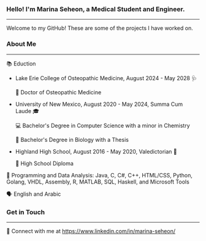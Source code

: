 ### Hello! I'm Marina Seheon, a Medical Student and Engineer.
---
Welcome to my GitHub! These are some of the projects I have worked on.


### About Me
---
📚 Eduction
- Lake Erie College of Osteopathic Medicine, August 2024 - May 2028 🩺
  
   🥼 Doctor of Osteopathic Medicine

- University of New Mexico, August 2020 - May 2024, Summa Cum Laude 🎓

   💻 Bachelor's Degree in Computer Science with a minor in Chemistry

   🧬 Bachelor's Degree in Biology with a Thesis

- Highland High School, August 2016 - May 2020, Valedictorian 🏫
  
   📙 High School Diploma

💼 Programming and Data Analysis: Java, C, C#, C++, HTML/CSS, Python, Golang, VHDL, Assembly, R, MATLAB, SQL, Haskell, and Microsoft Tools

🗣️ English and Arabic 


### Get in Touch
---
📨 Connect with me at https://www.linkedin.com/in/marina-seheon/
